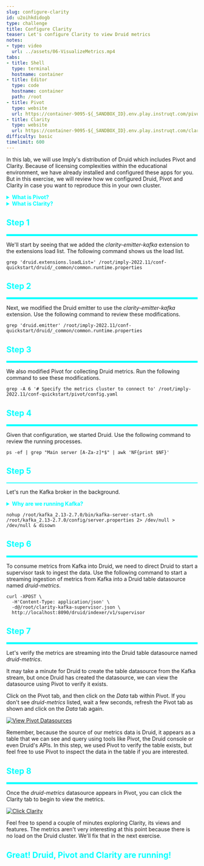 ```yaml
---
slug: configure-clarity
id: u2oihkdidogb
type: challenge
title: Configure Clarity
teaser: Let's configure Clarity to view Druid metrics
notes:
- type: video
  url: ../assets/06-VisualizeMetrics.mp4
tabs:
- title: Shell
  type: terminal
  hostname: container
- title: Editor
  type: code
  hostname: container
  path: /root
- title: Pivot
  type: website
  url: https://container-9095-${_SANDBOX_ID}.env.play.instruqt.com/pivot/home
- title: Clarity
  type: website
  url: https://container-9095-${_SANDBOX_ID}.env.play.instruqt.com/clarity
difficulty: basic
timelimit: 600
---
```


In this lab, we will use Imply's distribution of Druid which includes Pivot and Clarity.
Because of licensing complexities within the educational environment, we have already installed and configured these apps for you.
But in this exercise, we will review how we configured Druid, Pivot and Clarity in case you want to reproduce this in your own cluster.

<details>
  <summary style="color:cyan"><b>What is Pivot?</b></summary>
<hr style="background-color:cyan">
Pivot Imply's product that provides highly interactive Druid data querying and visualization.
Read more <a href="https://imply.io/imply-pivot/" target="_blank">here</a>.
<hr style="background-color:cyan">
</details>


<details>
  <summary style="color:cyan"><b>What is Clarity?</b></summary>
<hr style="background-color:cyan">
Clarity is Imply's product for interactively analyzing and visualizing Druid metrics.
Read more <a href="https://imply.io/performance-monitoring/" target="_blank">here</a>.
<hr style="background-color:cyan">
</details>


<h2 style="color:cyan">Step 1</h2><hr style="color:cyan;background-color:cyan;height:5px">

We'll start by seeing that we added the _clarity-emitter-kafka_ extension to the extensions load list.
The following command shows us the load list.

```
grep 'druid.extensions.loadList=' /root/imply-2022.11/conf-quickstart/druid/_common/common.runtime.properties
```

<h2 style="color:cyan">Step 2</h2><hr style="color:cyan;background-color:cyan;height:5px">

Next, we modified the Druid emitter to use the _clarity-emitter-kafka_ extension.
Use the following command to review these modifications.

```
grep 'druid.emitter' /root/imply-2022.11/conf-quickstart/druid/_common/common.runtime.properties
```

<h2 style="color:cyan">Step 3</h2><hr style="color:cyan;background-color:cyan;height:5px">

We also modified Pivot for collecting Druid metrics.
Run the following command to see these modifications.

```
grep -A 6 '# Specify the metrics cluster to connect to' /root/imply-2022.11/conf-quickstart/pivot/config.yaml
```

<h2 style="color:cyan">Step 4</h2><hr style="color:cyan;background-color:cyan;height:5px">

Given that configuration, we started Druid.
Use the following command to review the running processes.

```
ps -ef | grep "Main server [A-Za-z]*$" | awk 'NF{print $NF}'
```

<h2 style="color:cyan">Step 5</h2><hr style="color:cyan;background-color:cyan;height:2px">

Let's run the Kafka broker in the background.

<details>
  <summary style="color:cyan"><b>Why are we running Kafka?</b></summary>
<hr style="background-color:cyan">
Given our configuration, Druid will emit metrics to a Kafka topic named <i>druid-metrics</i>.
Then, we will ingest these metrics from the topic back into Druid.
<br><br>
In our case for training purposes, we will use a single Druid server both to emit and to ingest metrics.
In a production environment, you would want to set up a separate Druid cluster to ingest metrics only.
This two-cluster configuration reduces load on the main production cluster and also does not contaminate the metrics with metrics-related activity.
So in a production environment, Kafka forms a metrics bridge between the two Druid clusters.
<hr style="background-color:cyan">
</details>


```
nohup /root/kafka_2.13-2.7.0/bin/kafka-server-start.sh /root/kafka_2.13-2.7.0/config/server.properties 2> /dev/null > /dev/null & disown
```

<h2 style="color:cyan">Step 6</h2><hr style="color:cyan;background-color:cyan;height:5px">

To consume metrics from Kafka into Druid, we need to direct Druid to start a supervisor task to ingest the data.
Use the following command to start a streaming ingestion of metrics from Kafka into a Druid table datasource named _druid-metrics_.

```
curl -XPOST \
  -H'Content-Type: application/json' \
  -d@/root/clarity-kafka-supervisor.json \
  http://localhost:8090/druid/indexer/v1/supervisor
```


<h2 style="color:cyan">Step 7</h2><hr style="color:cyan;background-color:cyan;height:5px">

Let's verify the metrics are streaming into the Druid table datasource named _druid-metrics_.


It may take a minute for Druid to create the table datasource from the Kafka stream, but once Druid has created the datasource, we can view the datasource using Pivot to verify it exists.

Click on the Pivot tab, and then click on the _Data_ tab within Pivot.
If you don't see _druid-metrics_ listed, wait a few seconds, refresh the Pivot tab as shown and click on the _Data_ tab again.

<a href="#img-7">
  <img alt="View Pivot Datasources" src="../assets/ViewPivotDatasources.png" />
</a>
<a href="#" class="lightbox" id="img-7">
  <img alt="View Pivot Datasources" src="../assets/ViewPivotDatasources.png" />
</a>

Remember, because the source of our metrics data is Druid, it appears as a table that we can see and query using tools like Pivot, the Druid console or even Druid's APIs.
In this step, we used Pivot to verify the table exists, but feel free to use Pivot to inspect the data in the table if you are interested.

<h2 style="color:cyan">Step 8</h2><hr style="color:cyan;background-color:cyan;height:5px">

Once the _druid-metrics_ datasource appears in Pivot, you can click the Clarity tab to begin to view the metrics.

<a href="#img-8">
  <img alt="Click Clarity" src="../assets/ClickClarity.png" />
</a>
<a href="#" class="lightbox" id="img-8">
  <img alt="Click Clarity" src="../assets/ClickClarity.png" />
</a>


Feel free to spend a couple of minutes exploring Clarity, its views and features.
The metrics aren't very interesting at this point because there is no load on the Druid cluster.
We'll fix that in the next exercise.

<h2 style="color:cyan">Great! Druid, Pivot and Clarity are running!</h2>



<style type="text/css" rel="stylesheet">
.lightbox { display: none; position: fixed; justify-content: center; align-items: center; z-index: 999; top: 0; left: 0; right: 0; bottom: 0; padding: 1rem; background: rgba(0, 0, 0, 0.8); }
.lightbox:target { display: flex; }
.lightbox img { max-height: 100% }
.thumbnail:hover {
    position:fixed;
    top:-25px;
    left:-35px;
    width:500px;
    height:auto;
    display:block;
    z-index:999;
}
</style>

